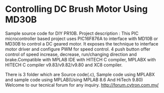# Controlling DC Brush Motor Using MD30B
Sample source code for DIY PR10B. Project description :  This PIC microcontroller based project uses PIC16F876A to interface with MD10B or MD30B to control a DC geared motor. It exposes the technique to interface motor driver and configure PWM for speed control. 4 push button offer control of speed increase, decrease, run/changing direction and brake.Compatible with MPLAB IDE with HITECH C compiler, MPLABX with HITECH C compiler v9.83/v9.82/v9.80 and XC8 compiler.

There is 3 folder which are Source code(.c), Sample code using MPLABX and sample code using MPLAB(Using MPLAB 8.6 And HiTech 9.80) Welcome to our tecnical forum for any inquiry. http://forum.cytron.com.my/
